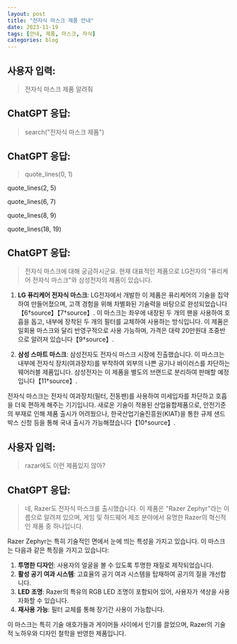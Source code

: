 ```yaml
---
layout: post
title: "전자식 마스크 제품 안내"
date: 2023-11-19
tags: [안내, 제품, 마스크, 자식]
categories: blog
---
```


## 사용자 입력:
> 전자식 마스크 제품 알려줘

## ChatGPT 응답:
> search("전자식 마스크 제품")

## ChatGPT 응답:
> quote_lines(0, 1)

quote_lines(2, 5)

quote_lines(6, 7)

quote_lines(8, 9)

quote_lines(18, 19)

## ChatGPT 응답:
> 전자식 마스크에 대해 궁금하시군요. 현재 대표적인 제품으로 LG전자의 "퓨리케어 전자식 마스크"와 삼성전자의 제품이 있습니다.

1. **LG 퓨리케어 전자식 마스크**: LG전자에서 개발한 이 제품은 퓨리케어의 기술을 집약하여 만들어졌으며, 고객 경험을 위해 차별화된 기술력을 바탕으로 완성되었습니다【6†source】【7†source】. 이 마스크는 좌우에 내장된 두 개의 팬을 사용하여 호흡을 돕고, 내부에 장착된 두 개의 필터를 교체하여 사용하는 방식입니다. 이 제품은 일회용 마스크와 달리 반영구적으로 사용 가능하며, 가격은 대략 20만원대 초중반으로 알려져 있습니다【9†source】.

2. **삼성 스마트 마스크**: 삼성전자도 전자식 마스크 시장에 진출했습니다. 이 마스크는 내부에 전자식 장치(여과장치)를 부착하여 외부의 나쁜 공기나 바이러스를 차단하는 웨어러블 제품입니다. 삼성전자는 이 제품을 별도의 브랜드로 분리하여 판매할 예정입니다【11†source】.

전자식 마스크는 전자식 여과장치(필터, 전동팬)를 사용하여 미세입자를 차단하고 호흡을 더욱 편하게 해주는 기기입니다. 새로운 기술이 적용된 산업융합제품으로, 안전기준의 부재로 인해 제품 출시가 어려웠으나, 한국산업기술진흥원(KIAT)을 통한 규제 샌드박스 신청 등을 통해 국내 출시가 가능해졌습니다【10†source】.

## 사용자 입력:
> razar에도 이런 제품있지 않아?

## ChatGPT 응답:
> 네, Razer도 전자식 마스크를 출시했습니다. 이 제품은 "Razer Zephyr"라는 이름으로 알려져 있으며, 게임 및 하드웨어 제조 분야에서 유명한 Razer의 혁신적인 제품 중 하나입니다.

Razer Zephyr는 특히 기술적인 면에서 눈에 띄는 특성을 가지고 있습니다. 이 마스크는 다음과 같은 특징을 가지고 있습니다:

1. **투명한 디자인**: 사용자의 얼굴을 볼 수 있도록 투명한 재질로 제작되었습니다.
2. **활성 공기 여과 시스템**: 고효율의 공기 여과 시스템을 탑재하여 공기의 질을 개선합니다.
3. **LED 조명**: Razer의 특유의 RGB LED 조명이 포함되어 있어, 사용자가 색상을 사용자화할 수 있습니다.
4. **재사용 가능**: 필터 교체를 통해 장기간 사용이 가능합니다.

이 마스크는 특히 기술 애호가들과 게이머들 사이에서 인기를 끌었으며, Razer의 기술적 노하우와 디자인 철학을 반영한 제품입니다.

